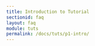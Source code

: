 ```yaml
---
title: Introduction to Tutorial
sectionid: faq
layout: faq
module: tuts
permalink: /docs/tuts/p1-intro/
---
```

